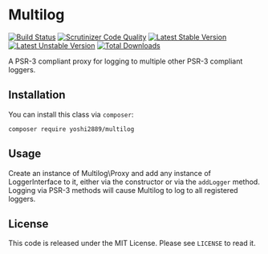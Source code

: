 # Multilog
[![Build Status](https://scrutinizer-ci.com/g/Yoshi2889/multilog/badges/build.png?b=3.0)](https://scrutinizer-ci.com/g/Yoshi2889/multilog/build-status/master)
[![Scrutinizer Code Quality](https://scrutinizer-ci.com/g/Yoshi2889/multilog/badges/quality-score.png?b=3.0)](https://scrutinizer-ci.com/g/Yoshi2889/multilog/?branch=master)
[![Latest Stable Version](https://poser.pugx.org/yoshi2889/multilog/v/stable)](https://packagist.org/packages/yoshi2889/multilog)
[![Latest Unstable Version](https://poser.pugx.org/yoshi2889/multilog/v/unstable)](https://packagist.org/packages/yoshi2889/multilog)
[![Total Downloads](https://poser.pugx.org/yoshi2889/multilog/downloads)](https://packagist.org/packages/yoshi2889/multilog)

A PSR-3 compliant proxy for logging to multiple other PSR-3 compliant loggers.

## Installation
You can install this class via `composer`:

```composer require yoshi2889/multilog```

## Usage
Create an instance of Multilog\Proxy and add any instance of LoggerInterface to it,
either via the constructor or via the `addLogger` method. Logging via PSR-3 methods will 
cause Multilog to log to all registered loggers.

## License
This code is released under the MIT License. Please see `LICENSE` to read it.